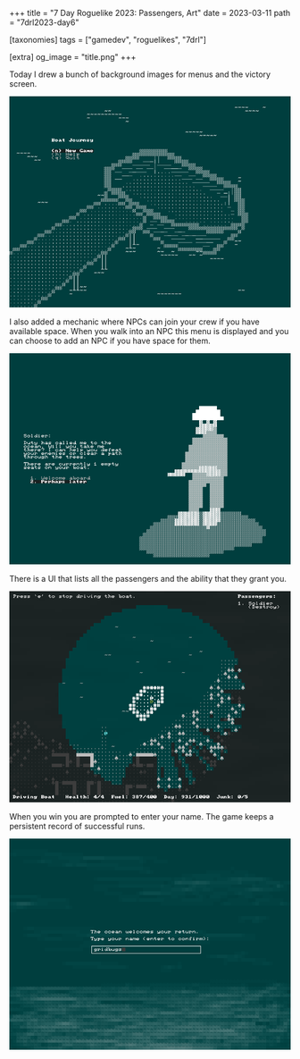 +++
title = "7 Day Roguelike 2023: Passengers, Art"
date = 2023-03-11
path = "7drl2023-day6"

[taxonomies]
tags = ["gamedev", "roguelikes", "7drl"]

[extra]
og_image = "title.png"
+++

Today I drew a bunch of background images for menus and the victory screen.

![Title screen showing main menu and a picture of a boat](title.png)

<!-- more -->

I also added a mechanic where NPCs can join your crew if you have available
space. When you walk into an NPC this menu is displayed and you can choose to
add an NPC if you have space for them.

![Screenshot showing dialogue menu for adding a passenger to the boat](soldier.png)

There is a UI that lists all the passengers and the ability that they grant you.

![Screenshot showing passenger ui](screenshot.png)

When you win you are prompted to enter your name. The game keeps a persistent
record of successful runs.

![Screenshot showing the end text and prompt to enter player's name with a picture of the ocean as the background](end.png)
